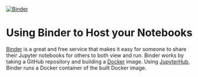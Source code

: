 [![Binder](https://mybinder.org/badge_logo.svg)]([https://github.com/xiyuyi/binder-framework](https://mybinder.org/v2/gh/xiyuyi/binder-framework/master))

# Using Binder to Host your Notebooks
[Binder](https://mybinder.org) is a great and free service that makes it easy for someone to share their Jupyter notebooks for others to both view and run. Binder works by taking a GitHub repository and building a [Docker](https://www.docker.com) image. Using [JupyterHub](https://jupyterhub.readthedocs.io/en/latest/), Binder runs a Docker container of the built Docker image.
